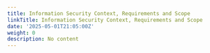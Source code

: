 ```yaml
---
title: Information Security Context, Requirements and Scope
linkTitle: Information Security Context, Requirements and Scope
date: '2025-05-01T21:05:00Z'
weight: 0
description: No content
---
```



